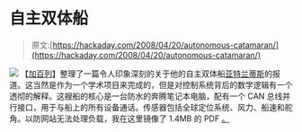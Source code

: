 # 自主双体船

> 原文:[https://hackaday.com/2008/04/20/autonomous-catamaran/](https://hackaday.com/2008/04/20/autonomous-catamaran/)

![](../Images/c5eb91afcb42d7cfc89207c7d2b652ed.png)
【[加百列](http://www.soe.ucsc.edu/~elkaim/elkaim/Home.html)】整理了一篇令人印象深刻的关于他的自主双体船[亚特兰蒂斯](http://www.soe.ucsc.edu/~elkaim/Documents/Atlantis.pdf)的报道。这当然是作为一个学术项目来完成的，但是对控制系统背后的数学逻辑有一个透彻的解释。这艘船的核心是一台防水的奔腾笔记本电脑，配有一个 CAN 总线并行接口，用于与船上的所有设备通话。传感器包括全球定位系统、风力、船速和舵角。以防网站无法处理负载，我在这里镜像了 1.4MB 的 PDF [。](http://biobug.org/had-mirror/)